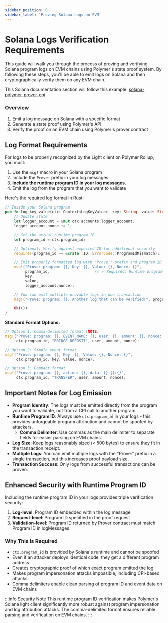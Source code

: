 ```yaml
---
sidebar_position: 0
sidebar_label: 'Proving Solana Logs on EVM'
---
```


# Solana Logs Verification Requirements

This guide will walk you through the process of proving and verifying Solana program logs on EVM chains using Polymer's state proof system. By following these steps, you'll be able to emit logs on Solana and then cryptographically verify them on any EVM chain.

This Solana documentation section will follow this example: [solana-polymer-prover-cpi](https://github.com/dpbmaverick98/solana-polymer-prover-cpi/blob/main/programs/my_anchor_project/src/lib.rs)

### Overview

1. Emit a log message on Solana with a specific format
2. Generate a state proof using Polymer's API
3. Verify the proof on an EVM chain using Polymer's prover contract

## Log Format Requirements

For logs to be properly recognized by the Light client on Polymer Rollup, you must:

1. Use the `msg!` macro in your Solana program
2. Include the `Prove:` prefix in your log messages
3. **Include the runtime program ID in your log messages.** 
4. Emit the log from the program that you want to validate

Here's the required log format in Rust:

```rust
// Inside your Solana program
pub fn log_key_value(ctx: Context<LogKeyValue>, key: String, value: String) -> Result<()> {
    // Update state
    let logger_account = &mut ctx.accounts.logger_account;
    logger_account.nonce += 1;

    // Get the actual runtime program ID
    let program_id = ctx.program_id;

    // Optional: Verify against expected ID for additional security
    require!(program_id == &crate::ID, ErrorCode::ProgramIdMismatch);

    // Emit properly formatted log with "Prove:" prefix and program ID
    msg!("Prove: program: {}, Key: {}, Value: {}, Nonce: {}",
         program_id,                    // ✅ Required: Runtime program ID
         key,
         value,
         logger_account.nonce);

    // You can emit multiple provable logs in one transaction
    msg!("Prove: program: {}, Another log that can be verified!", program_id);

    Ok(())
}

```

**Standard Format Options:**

```rust
// Option 1: Comma-delimited format (NOTE)
msg!("Prove: program: {}, EVENT_NAME: {}, user: {}, amount: {}, nonce: {}", 
     ctx.program_id, "BRIDGE_DEPOSIT", user, amount, nonce);

// Option 2: Simple event format
msg!("Prove: program: {}, Key: {}, Value: {}, Nonce: {}", 
     ctx.program_id, key, value, nonce);

// Option 3: Compact format
msg!("Prove: program: {}, action: {}, data: {}:{}:{}", 
     ctx.program_id, "TRANSFER", user, amount, nonce);

```

## Important Notes for Log Emission

- **Program Identity**: The logs must be emitted directly from the program you want to validate, not from a CPI call to another program.
- **Runtime Program ID**: Always use `ctx.program_id` in your logs - this provides unforgeable program attribution and cannot be spoofed by attackers.
    - **Comma Delimiter**: Use commas as the main delimiter to separate fields for easier parsing on EVM chains.
- **Log Size**: Keep logs reasonably sized (< 500 bytes) to ensure they fit in the transaction receipt.
- **Multiple Logs**: You can emit multiple logs with the "Prove:" prefix in a single transaction, but this increases proof payload size.
- **Transaction Success**: Only logs from successful transactions can be proven.

## Enhanced Security with Runtime Program ID

Including the runtime program ID in your logs provides triple verification security:

1. **Log-level**: Program ID embedded within the log message
2. **Request-level**: Program ID specified in the proof request
3. **Validation-level**: Program ID returned by Prover contract must match Program ID in logMessages

### Why This is Required

- `ctx.program_id` is provided by Solana's runtime and cannot be spoofed
- Even if an attacker deploys identical code, they get a different program address
- Creates cryptographic proof of which exact program emitted the log
- Makes program impersonation attacks impossible, including CPI-based attacks
- Comma delimiters enable clean parsing of program ID and event data on EVM chains

:::info Security Note
This runtime program ID verification makes Polymer's Solana light client significantly more robust against program impersonation and log attribution attacks. The comma-delimited format ensures reliable parsing and verification on EVM chains.
:::
